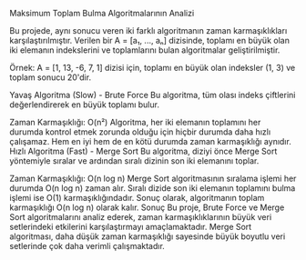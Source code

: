 Maksimum Toplam Bulma Algoritmalarının Analizi



Bu projede, aynı sonucu veren iki farklı algoritmanın zaman karmaşıklıkları karşılaştırılmıştır.
Verilen bir A = [a₁, ..., aₙ] dizisinde, toplamı en büyük olan iki elemanın indekslerini ve toplamlarını bulan algoritmalar geliştirilmiştir.

Örnek:
A = [1, 13, -6, 7, 1] dizisi için, toplamı en büyük olan indeksler (1, 3) ve toplam sonucu 20'dir.

Yavaş Algoritma (Slow) - Brute Force
Bu algoritma, tüm olası indeks çiftlerini değerlendirerek en büyük toplamı bulur.

Zaman Karmaşıklığı: O(n²)
Algoritma, her iki elemanın toplamını her durumda kontrol etmek zorunda olduğu için hiçbir durumda daha hızlı çalışamaz. Hem en iyi hem de en kötü durumda zaman karmaşıklığı aynıdır.
Hızlı Algoritma (Fast) - Merge Sort
Bu algoritma, diziyi önce Merge Sort yöntemiyle sıralar ve ardından sıralı dizinin son iki elemanını toplar.

Zaman Karmaşıklığı: O(n log n)
Merge Sort algoritmasının sıralama işlemi her durumda O(n log n) zaman alır. Sıralı dizide son iki elemanın toplamını bulma işlemi ise O(1) karmaşıklığındadır. Sonuç olarak, algoritmanın toplam karmaşıklığı O(n log n) olarak kalır.
Sonuç
Bu proje, Brute Force ve Merge Sort algoritmalarını analiz ederek, zaman karmaşıklıklarının büyük veri setlerindeki etkilerini karşılaştırmayı amaçlamaktadır. Merge Sort algoritması, daha düşük zaman karmaşıklığı sayesinde büyük boyutlu veri setlerinde çok daha verimli çalışmaktadır.
